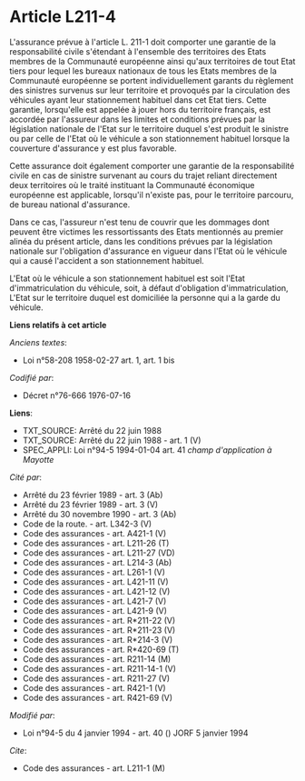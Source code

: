 # Article L211-4

L'assurance prévue à l'article L. 211-1 doit comporter une garantie de la responsabilité civile s'étendant à l'ensemble des
territoires des Etats membres de la Communauté européenne ainsi qu'aux territoires de tout Etat tiers pour lequel les bureaux
nationaux de tous les Etats membres de la Communauté européenne se portent individuellement garants du règlement des
sinistres survenus sur leur territoire et provoqués par la circulation des véhicules ayant leur stationnement habituel dans
cet Etat tiers. Cette garantie, lorsqu'elle est appelée à jouer hors du territoire français, est accordée par l'assureur dans
les limites et conditions prévues par la législation nationale de l'Etat sur le territoire duquel s'est produit le sinistre
ou par celle de l'Etat où le véhicule a son stationnement habituel lorsque la couverture d'assurance y est plus favorable.

Cette assurance doit également comporter une garantie de la responsabilité civile en cas de sinistre survenant au cours du
trajet reliant directement deux territoires où le traité instituant la Communauté économique européenne est applicable,
lorsqu'il n'existe pas, pour le territoire parcouru, de bureau national d'assurance.

Dans ce cas, l'assureur n'est tenu de couvrir que les dommages dont peuvent être victimes les ressortissants des Etats
mentionnés au premier alinéa du présent article, dans les conditions prévues par la législation nationale sur l'obligation
d'assurance en vigueur dans l'Etat où le véhicule qui a causé l'accident a son stationnement habituel.

L'Etat où le véhicule a son stationnement habituel est soit l'Etat d'immatriculation du véhicule, soit, à défaut d'obligation
d'immatriculation, L'Etat sur le territoire duquel est domiciliée la personne qui a la garde du véhicule.

**Liens relatifs à cet article**

_Anciens textes_:

  - Loi n°58-208 1958-02-27 art. 1, art. 1 bis

_Codifié par_:

  - Décret n°76-666 1976-07-16

**Liens**:

  - TXT_SOURCE: Arrêté du 22 juin 1988
  - TXT_SOURCE: Arrêté du 22 juin 1988 - art. 1 (V)
  - SPEC_APPLI: Loi n°94-5 1994-01-04 art. 41 *champ d'application à Mayotte*

_Cité par_:

  - Arrêté du 23 février 1989 - art. 3 (Ab)
  - Arrêté du 23 février 1989 - art. 3 (V)
  - Arrêté du 30 novembre 1990 - art. 3 (Ab)
  - Code de la route. - art. L342-3 (V)
  - Code des assurances - art. A421-1 (V)
  - Code des assurances - art. L211-26 (T)
  - Code des assurances - art. L211-27 (VD)
  - Code des assurances - art. L214-3 (Ab)
  - Code des assurances - art. L261-1 (V)
  - Code des assurances - art. L421-11 (V)
  - Code des assurances - art. L421-12 (V)
  - Code des assurances - art. L421-7 (V)
  - Code des assurances - art. L421-9 (V)
  - Code des assurances - art. R*211-22 (V)
  - Code des assurances - art. R*211-23 (V)
  - Code des assurances - art. R*214-3 (V)
  - Code des assurances - art. R*420-69 (T)
  - Code des assurances - art. R211-14 (M)
  - Code des assurances - art. R211-14-1 (V)
  - Code des assurances - art. R211-27 (V)
  - Code des assurances - art. R421-1 (V)
  - Code des assurances - art. R421-69 (V)

_Modifié par_:

  - Loi n°94-5 du 4 janvier 1994 - art. 40 () JORF 5 janvier 1994

_Cite_:

  - Code des assurances - art. L211-1 (M)
